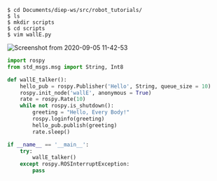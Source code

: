 
```shell
$ cd Documents/diep-ws/src/robot_tutorials/
$ ls
$ mkdir scripts
$ cd scripts
$ vim wallE.py
```
![Screenshot from 2020-09-05 11-42-53](https://user-images.githubusercontent.com/69444682/92297779-f5595400-ef6c-11ea-9602-c8c537fa5260.png)

```python
import rospy
from std_msgs.msg import String, Int8

def wallE_talker():
    hello_pub = rospy.Publisher('Hello', String, queue_size = 10)
    rospy.init_node('wallE', anonymous = True)
    rate = rospy.Rate(10)
    while not rospy.is_shutdown():
        greeting = "Hello, Every Body!"
        rospy.loginfo(greeting)
        hello_pub.publish(greeting)
        rate.sleep()

if __name__ == '__main__':
    try:
        wallE_talker()
    except rospy.ROSInterruptException:
        pass
```
